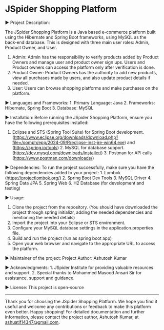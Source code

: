 # JSpider Shopping Platform

▶ Project Description:

The JSpider Shopping Platform is a Java based e-commerce platform built using the Hibernate and Spring Boot frameworks, using MySQL as the back-end database. This is designed with three main user roles: Admin, Product Owner, and User.
1. Admin: Admin has the responsibility to verify products added by Product Owners and manage user and product owner sign ups. Users and Product owners can access the platform only after verification is done.
2. Product Owner: Product Owners has the authority to add new products, view all purchases made by users, and also update product details if needed.
3. User: Users can browse shopping platforms and make purchases on the platform.

▶ Languages and Frameworks:
­1. Primary Language: Java
2. ­Frameworks: Hibernate, Spring Boot
­3. Database: MySQL

▶ Installation:
Before running the JSpider Shopping Platform, ensure you have the following prerequisites installed:
1. ­Eclipse and STS (Spring Tool Suite) for Spring Boot development. (https://www.eclipse.org/downloads/download.php?file=/oomph/epp/2024-09/R/eclipse-inst-jre-win64.exe) and (https://spring.io/tools)
­2. MySQL for database support. (https://dev.mysql.com/downloads/installer/)
­3. Postman for API calls (https://www.postman.com/downloads/)

▶ Dependencies:
To run the project successfully, make sure you have the following dependencies added to your project:
­1. Lombok (https://projectlombok.org/)
­2. Spring Boot Dev Tools
­3. MySQL Driver
­4. Spring Data JPA
­5. Spring Web
­6. H2 Database (for development and testing)

▶ Usage:
1. Clone the project from the repository. (You should have downloaded the project through spring initializr, adding the needed dependencies and mentioning the needed details)
2. Import the project into your Eclipse or STS environment.
3. Configure your MySQL database settings in the application.properties file.
4. Build and run the project (run as spring boot app)
5. Open your web browser and navigate to the appropriate URL to access the platform.

▶ Maintainer of the project:
­Project Author: Ashutosh Kumar

▶ Acknowledgments:
­1. JSpider Institute for providing valuable resources and support.
­2. Special thanks to Mohammed Masood Ansari Sir for assistance, support and guidance.

▶ License:
­This project is open-source

___________________________________________________________________________________________________________________________________________________________________________________________

Thank you for choosing the JSpider Shopping Platform. We hope you find it useful and welcome any contributions or feedback to make this platform even better. Happy shopping!
For detailed documentation and further information, please contact the project author, Ashutosh Kumar, at ashuatif14347@gmail.com.
